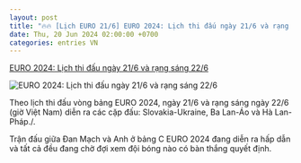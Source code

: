 ```yaml
---
layout: post
title: "🔥🔥 [Lịch EURO 21/6] EURO 2024: Lịch thi đấu ngày 21/6 và rạng sáng 22/6"
date: Thu, 20 Jun 2024 02:00:00 +0700
categories: entries VN
---
```

[EURO 2024: Lịch thi đấu ngày 21/6 và rạng sáng 22/6](https://www.vietnamplus.vn/euro-2024-lich-thi-dau-ngay-216-va-rang-sang-226-post960288.vnp)

![EURO 2024: Lịch thi đấu ngày 21/6 và rạng sáng 22/6](https://imagev3.vietnamplus.vn/1200x630/Uploaded/2024/lepz/2024_06_21/vna-potal-euro-2024-lich-thi-dau-ngay-216-va-rang-sang-226-7441401-9428.jpg.webp)

Theo lịch thi đấu vòng bảng EURO 2024, ngày 21/6 và rạng sáng ngày 22/6 (giờ Việt Nam) diễn ra các cặp đấu: Slovakia-Ukraine, Ba Lan-Áo và Hà Lan-Pháp./.

Trận đấu giữa Đan Mạch và Anh ở bảng C EURO 2024 đang diễn ra hấp dẫn và tất cả đều đang chờ đợi xem đội bóng nào có bàn thắng quyết định.

